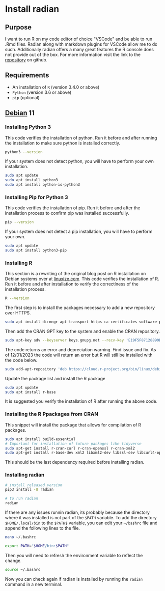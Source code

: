 # Install radian  
## Purpose
I want to run R on my code editor of choice "VSCode" and be able to run .Rmd files. Radian along with markdown plugins for VSCode allow me to do such. Additionally radian offers a many great features the R console does not provide out of the box. For more information visit the link to the [repository](https://github.com/randy3k/radian) on github. 

## Requirements
- An installation of `R` (version 3.4.0 or above)
- `Python` (version 3.6 or above)
- `pip` (optional)

## [Debian](debian) 11
### Installing Python 3
This code verifies the installation of python. Run it before and after running the installation to make sure python is installed correctly. 
```bash
python3 --version
```
If your system does not detect python, you will have to perform your own installation. 
```bash
sudo apt update
sudo apt install python3
sudo apt install python-is-python3
```

### Installing Pip for Python 3
This code verifies the installation of pip. Run it before and after the installation process to confirm pip was installed successfully. 
```bash
pip --version
```
If your system does not detect a pip installation, you will have to perform your own. 
```bash
sudo apt update
sudo apt install python3-pip
```

### Installing R
This section is a rewriting of the original blog post on R installation on Debian systems over at [linuxize.com](https://linuxize.com/post/how-to-install-r-on-debian-10/). 
This code verifies the installation of R. Run it before and after installation to verify the correctlness of the installation process.
```bash
R --version
```

The first step is to install the packages necessary to add a new repository over HTTPS.
```bash
sudo apt install dirmngr apt-transport-https ca-certificates software-properties-common gnupg2
```
Then add the CRAN GPT key to the system and enable the CRAN repository.
```bash
sudo apt-key adv --keyserver keys.gnupg.net --recv-key 'E19F5F87128899B192B1A2C2AD5F960A256A04AF'
```
The code returns an error and depreciation warning. Find issue and fix. As of 12/01/2023 the code will return an error but R will still be installed with the code below. 
```bash
sudo add-apt-repository 'deb https://cloud.r-project.org/bin/linux/debian buster-cran35/'
```
Update the package list and install the R package
```bash
sudo apt update
sudo apt install r-base
```
It is suggested you verify the installation of R after running the above code. 

### Installing the R Ppackages from CRAN
This snippet will install the package that allows for compilation of R packages. 
```bash
sudo apt install build-essential
# Important for installation of future packages like tidyverse
sudo apt-get install r-cran-curl r-cran-openssl r-cran-xml2
sudo apt-get install r-base-dev xml2 libxml2-dev libssl-dev libcurl4-openssl-dev unixodbc-dev cmake
```
This should be the last dependency required before installing radian. 

### Installing radian
```bash
# install released version
pip3 install -U radian

# to run radian
radian
```
If there are any issues runnin radian, its probably because the directory where it was installed is not part of the `$PATH` variable. To add the directory `$HOME/.local/bin`  to the `$PATH$` variable, you can edit your `~/bashrc` file and append the following lines to the file.  

```bash
nano ~/.bashrc
```

```sh
export PATH="$HOME/bin:$PATH"
```

Then you will need to refresh the environment variable to reflect the change. 
```bash
source ~/.bashrc
```
Now you can check again if radian is installed by running the `radian` command in a new terminal. 



